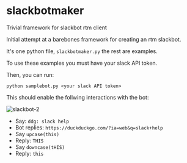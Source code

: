 # slackbotmaker
Trivial framework for slackbot rtm client

Initial attempt at a barebones framework for creating an rtm slackbot.

It's one python file, `slackbotmaker.py` the rest are examples.

To use these examples you must have your slack API token.

Then, you can run:

```
python samplebot.py <your slack API token>
```

This should enable the follwing interactions with the bot:

![slackbot-2](https://cloud.githubusercontent.com/assets/8546901/17352486/ce38502c-5904-11e6-972b-62d7faef88e9.png)

- Say: `ddg: slack help`
- Bot replies: `https://duckduckgo.com/?ia=web&q=slack+help`
- Say `upcase(this)`
- Reply: `THIS`
- Say `downcase(tHIS)`
- Reply: `this`
